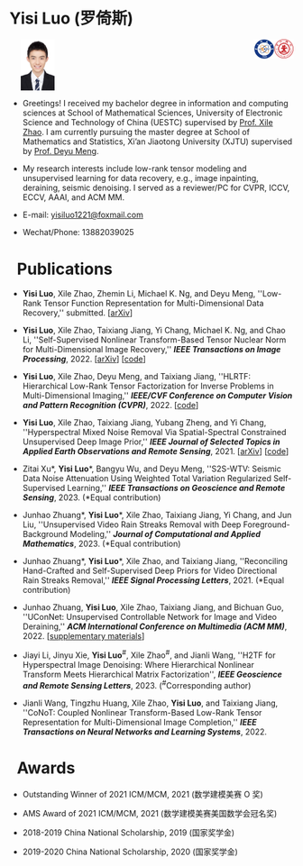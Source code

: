 Yisi Luo (罗倚斯)
======

&nbsp;&nbsp;&nbsp;&nbsp;&nbsp;<img src="me.jpg" width="12%" align="center"><img src="xtju.jpg" width="6.8%" align="right">&nbsp;&nbsp;&nbsp;&nbsp;&nbsp;<img src="uestc4.jpg" width="7%" align="right">

- Greetings! I received my bachelor degree in information and computing sciences at School of Mathematical Sciences, University of Electronic Science and Technology of China (UESTC) supervised by [Prof. Xile Zhao](https://zhaoxile.github.io). I am currently pursuing the master degree at School of Mathematics and Statistics, Xi’an Jiaotong University (XJTU) supervised by [Prof. Deyu Meng](https://gr.xjtu.edu.cn/en/web/dymeng).

- My research interests include low-rank tensor modeling and unsupervised learning for data recovery, e.g., image inpainting, deraining, seismic denoising. I served as a reviewer/PC for CVPR, ICCV, ECCV, AAAI, and ACM MM.

- E-mail: yisiluo1221@foxmail.com
- Wechat/Phone: 13882039025

&nbsp;&nbsp;Publications
======
- **Yisi Luo**, Xile Zhao, Zhemin Li, Michael K. Ng, and Deyu Meng, ''Low-Rank Tensor Function Representation for Multi-Dimensional Data Recovery,'' submitted. [<a href="https://arxiv.org/abs/2212.00262">arXiv</a>]

- **Yisi Luo**, Xile Zhao, Taixiang Jiang, Yi Chang, Michael K. Ng, and Chao Li, ''Self-Supervised Nonlinear Transform-Based Tensor Nuclear Norm for Multi-Dimensional Image Recovery,'' ***IEEE Transactions on Image Processing***, 2022. [<a href="https://arxiv.org/abs/2105.14320">arXiv</a>] [<a href="https://github.com/YisiLuo/S2NTNN">code</a>]

- **Yisi Luo**, Xile Zhao, Deyu Meng, and Taixiang Jiang, ''HLRTF: Hierarchical Low-Rank Tensor Factorization for Inverse Problems in Multi-Dimensional Imaging,'' ***IEEE/CVF Conference on Computer Vision and Pattern Recognition (CVPR)***, 2022. [<a href="https://github.com/YisiLuo/HLRTF">code</a>]

- **Yisi Luo**, Xile Zhao, Taixiang Jiang, Yubang Zheng, and Yi Chang, ''Hyperspectral Mixed Noise Removal Via Spatial-Spectral Constrained Unsupervised Deep Image Prior,'' ***IEEE Journal of Selected Topics in Applied Earth Observations and Remote Sensing***, 2021. [<a href="https://arxiv.org/abs/2008.09753">arXiv</a>] [<a href="https://github.com/YisiLuo/S2DIP">code</a>]

- Zitai Xu\*, **Yisi Luo**\*, Bangyu Wu, and Deyu Meng, ''S2S-WTV: Seismic Data Noise Attenuation Using Weighted Total Variation Regularized Self-Supervised Learning,'' ***IEEE Transactions on Geoscience and Remote Sensing***, 2023. (\*Equal contribution)

- Junhao Zhuang\*, **Yisi Luo**\*, Xile Zhao, Taixiang Jiang, Yi Chang, and Jun Liu, ''Unsupervised Video Rain Streaks Removal with Deep Foreground-Background Modeling,'' ***Journal of Computational and Applied Mathematics***, 2023. (\*Equal contribution)

- Junhao Zhuang\*, **Yisi Luo**\*, Xile Zhao, and Taixiang Jiang, ''Reconciling Hand-Crafted and Self-Supervised Deep Priors for Video Directional Rain Streaks Removal,'' ***IEEE Signal Processing Letters***, 2021. (\*Equal contribution)

- Junhao Zhuang, **Yisi Luo**, Xile Zhao, Taixiang Jiang, and Bichuan Guo, ''UConNet: Unsupervised Controllable Network for Image and Video Deraining,'' ***ACM International Conference on Multimedia (ACM MM)***, 2022. [<a href="https://raw.githubusercontent.com/YisiLuo/YisiLuo.github.io/master/supplementary_materials.pdf">supplementary materials</a>]

- Jiayi Li, Jinyu Xie, **Yisi Luo**<sup>\#</sup>, Xile Zhao<sup>\#</sup>, and Jianli Wang, ''H2TF for Hyperspectral Image Denoising: Where Hierarchical Nonlinear Transform Meets Hierarchical Matrix Factorization'', ***IEEE Geoscience and Remote Sensing Letters***, 2023. (<sup>\#</sup>Corresponding author)

- Jianli Wang, Tingzhu Huang, Xile Zhao, **Yisi Luo**, and Taixiang Jiang, ''CoNoT: Coupled Nonlinear Transform-Based Low-Rank Tensor Representation for Multi-Dimensional Image Completion,'' ***IEEE Transactions on Neural Networks and Learning Systems***, 2022.

&nbsp;&nbsp;Awards
======
- Outstanding Winner of 2021 ICM/MCM, 2021 (数学建模美赛 O 奖)

- AMS Award of 2021 ICM/MCM, 2021 (数学建模美赛美国数学会冠名奖)

- 2018-2019 China National Scholarship, 2019 (国家奖学金) 

- 2019-2020 China National Scholarship, 2020 (国家奖学金)

